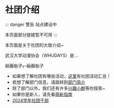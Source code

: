 # 社团介绍

::: danger 警告
站点建设中

本页面部分链接暂不可用
:::

本页面是关于社团的大致介绍~

武汉大学动漫协会（WHUDAYS）是...

~~前面忘了，后面忘了~~

- 如果想了解社团有哪些活动，[这里](/activity/)有社团活动汇总！
- 若想了解部门信息，请跳转到[部门简介](/department/)
- 除了部门以外，我们还有许多[兴趣小群](/group/)等你探索~
- 如果你是新人，请先看[萌新指南](/about/newbie-guide/2024/)
- [2024学年社团干部](/about/hq)